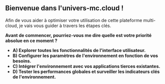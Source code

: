 ##  Bienvenue dans l'univers-mc.cloud ! 

Afin de vous aider à optimiser votre utilisation de cette plateforme multi-cloud, je vais vous guider à travers les étapes clés.

**Avant de commencer, pourriez-vous me dire quelle est votre priorité absolue en ce moment ?**

*  **A) Explorer toutes les fonctionnalités de l'interface utilisateur.** 
* **B) Configurer les paramètres de l'environnement en fonction de vos besoins.**
* **C) Intégrer l'environnement avec vos applications tierces existantes.**
* **D) Tester les performances globales et surveiller les indicateurs clés de l'environnement.**



